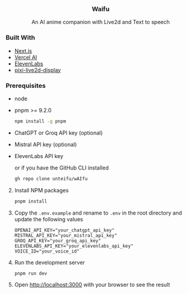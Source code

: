 <div align="center">
  <h3 align="center">Waifu</h3>
  <p align="center">An AI anime companion with Live2d and Text to speech </p>
</div>

### Built With
* [Next.js](https://nextjs.org/)
* [Vercel AI](https://vercel.com/ai)
* [ElevenLabs](https://eleven-labs.com/)
* [pixi-live2d-display](https://github.com/guansss/pixi-live2d-display/)

### Prerequisites
* node
* pnpm >= 9.2.0
  ```sh
  npm install -g pnpm
  ```
* ChatGPT or Groq API key (optional)
* Mistral API key (optional)
* ElevenLabs API key

    or if you have the GitHub CLI installed

    ```sh
   gh repo clone unteifu/wAIfu
    ```
2. Install NPM packages
    ```sh
    pnpm install
    ```
3. Copy the `.env.example` and rename to `.env` in the root directory and update the following values
    ```env
    OPENAI_API_KEY="your_chatgpt_api_key"
    MISTRAL_API_KEY="your_mistral_api_key"
    GROQ_API_KEY="your_groq_api_key"
    ELEVENLABS_API_KEY="your_elevenlabs_api_key"
    VOICE_ID="your_voice_id"
    ```
4. Run the development server
    ```sh
    pnpm run dev
    ```
5. Open [http://localhost:3000](http://localhost:3000) with your browser to see the result
